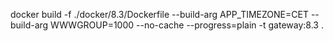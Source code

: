 docker build -f ./docker/8.3/Dockerfile --build-arg APP_TIMEZONE=CET --build-arg WWWGROUP=1000 --no-cache  --progress=plain -t gateway:8.3 .

